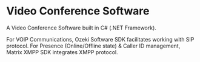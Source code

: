 # Video Conference Software

A Video Conference Software built in C# (.NET Framework). 

For VOIP Communications, Ozeki Software SDK facilitates working with SIP protocol.
For Presence (Online/Offline state) & Caller ID management, Matrix XMPP SDK integrates XMPP protocol.
